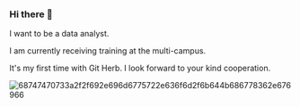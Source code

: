 ### Hi there 👋

I want to be a data analyst.

I am currently receiving training at the multi-campus.

It's my first time with Git Herb. I look forward to your kind cooperation.

![68747470733a2f2f692e696d6775722e636f6d2f6b644b686778362e676966](https://user-images.githubusercontent.com/100325894/155637454-543f0175-b0db-4216-a00c-009679b37983.gif)

<!--
**Xerad/Xerad** is a ✨ _special_ ✨ repository because its `README.md` (this file) appears on your GitHub profile.

Here are some ideas to get you started:

- 🔭 I’m currently working on ...
- 🌱 I’m currently learning ...
- 👯 I’m looking to collaborate on ...
- 🤔 I’m looking for help with ...
- 💬 Ask me about ...
- 📫 How to reach me: ...
- 😄 Pronouns: ...
- ⚡ Fun fact: ...
-->
